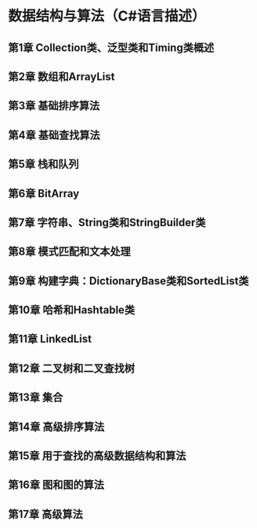 # 数据结构与算法（C#语言描述）

## 第1章 Collection类、泛型类和Timing类概述
## 第2章 数组和ArrayList
## 第3章 基础排序算法
## 第4章 基础查找算法
## 第5章 栈和队列
## 第6章 BitArray
## 第7章 字符串、String类和StringBuilder类
## 第8章 模式匹配和文本处理
## 第9章 构建字典：DictionaryBase类和SortedList类
## 第10章 哈希和Hashtable类
## 第11章 LinkedList
## 第12章 二叉树和二叉查找树
## 第13章 集合
## 第14章 高级排序算法
## 第15章 用于查找的高级数据结构和算法
## 第16章 图和图的算法
## 第17章 高级算法
